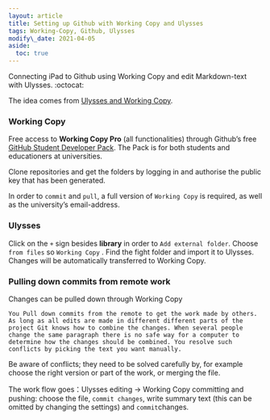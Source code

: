 ```yaml
---
layout: article
title: Setting up Github with Working Copy and Ulysses
tags: Working-Copy, Github, Ulysses
modify\_date: 2021-04-05
aside:
  toc: true
---
```


Connecting iPad to Github using Working Copy and edit Markdown-text with Ulysses.  :octocat:

<!--more-->

The idea comes from [Ulysses and Working Copy][1]. 

### Working Copy
Free access to **Working Copy Pro** (all functionalities) through Github’s free [GitHub Student Developer Pack][2]. The Pack is for both students and educationers at universities.

Clone repositories and get the folders by logging in and authorise the public key that has been generated.

In order to `commit` and `pull`, a full version of `Working Copy` is required, as well as the university’s email-address.

### Ulysses 
Click on the `+` sign besides **library** in order to `Add external folder`. Choose `from files` so `Working Copy` . Find the fight folder and import it to Ulysses. Changes will be automatically transferred to Working Copy.

### Pulling down commits from remote work
Changes can be pulled down through Working Copy

	You Pull down commits from the remote to get the work made by others. As long as all edits are made in different different parts of the project Git knows how to combine the changes. When several people change the same paragraph there is no safe way for a computer to determine how the changes should be combined. You resolve such conflicts by picking the text you want manually.

Be aware of conflicts; they need to be solved  carefully by, for example choose the right version or part of the work, or merging the file.

The work flow goes：Ulysses editing -\> Working Copy committing and pushing: choose the file, `commit changes`, write summary text (this can be omitted by changing the settings) and `commit`changes.





[1]:	https://workingcopy.app/ulysses.html
[2]:	education.github.com